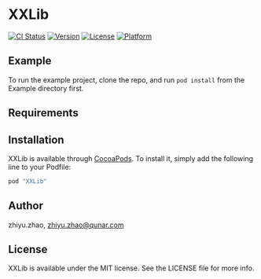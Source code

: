 # XXLib

[![CI Status](http://img.shields.io/travis/zhiyu.zhao/XXLib.svg?style=flat)](https://travis-ci.org/zhiyu.zhao/XXLib)
[![Version](https://img.shields.io/cocoapods/v/XXLib.svg?style=flat)](http://cocoapods.org/pods/XXLib)
[![License](https://img.shields.io/cocoapods/l/XXLib.svg?style=flat)](http://cocoapods.org/pods/XXLib)
[![Platform](https://img.shields.io/cocoapods/p/XXLib.svg?style=flat)](http://cocoapods.org/pods/XXLib)

## Example

To run the example project, clone the repo, and run `pod install` from the Example directory first.

## Requirements

## Installation

XXLib is available through [CocoaPods](http://cocoapods.org). To install
it, simply add the following line to your Podfile:

```ruby
pod "XXLib"
```

## Author

zhiyu.zhao, zhiyu.zhao@qunar.com

## License

XXLib is available under the MIT license. See the LICENSE file for more info.
